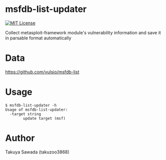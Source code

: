 # msfdb-list-updater  

[![MIT License](http://img.shields.io/badge/license-MIT-blue.svg?style=flat)](https://github.com/vulsio/msfdb-list-updater/blob/master/LICENSE)

Collect metasploit-framework module's vulnerability information and save it in parsable format automatically

# Data  
https://github.com/vulsio/msfdb-list

# Usage
```
$ msfdb-list-updater -h
Usage of msfdb-list-updater:
  -target string
        update target (msf)
```


# Author  
Takuya Sawada (takuzoo3868)
